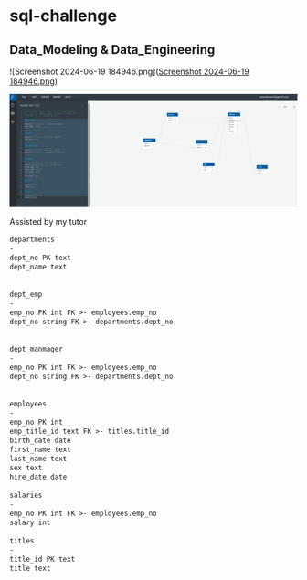 # sql-challenge
## Data_Modeling &amp; Data_Engineering

![Screenshot 2024-06-19 184946.png]([Screenshot 2024-06-19 184946.png](https://github.com/Keemo162/sql-challenge/blob/Module-1/Screenshot%202024-06-19%20184946.png?raw=true))

<img src="https://github.com/Keemo162/sql-challenge/blob/Module-1/Screenshot%202024-06-19%20184946.png?raw=true">

Assisted by my tutor 

```
departments
-
dept_no PK text
dept_name text 


dept_emp
-
emp_no PK int FK >- employees.emp_no
dept_no string FK >- departments.dept_no


dept_manmager
-
emp_no PK int FK >- employees.emp_no
dept_no string FK >- departments.dept_no


employees
-
emp_no PK int
emp_title_id text FK >- titles.title_id
birth_date date
first_name text
last_name text
sex text
hire_date date

salaries
-
emp_no PK int FK >- employees.emp_no
salary int

titles
-
title_id PK text
title text
```
